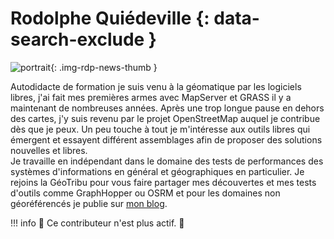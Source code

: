 # Rodolphe Quiédeville {: data-search-exclude }

![portrait](https://cdn.geotribu.fr/img/internal/contributeurs/rqui.jfif "portrait"){: .img-rdp-news-thumb }

Autodidacte de formation je suis venu à la géomatique par les logiciels libres, j'ai fait mes premières armes avec MapServer et GRASS il y a maintenant de nombreuses années. Après une trop longue pause en dehors des cartes, j'y suis revenu par le projet OpenStreetMap auquel je contribue dès que je peux. Un peu touche à tout je m'intéresse aux outils libres qui émergent et essayent différent assemblages afin de proposer des solutions nouvelles et libres.  
Je travaille en indépendant dans le domaine des tests de performances des systèmes d'informations en général et géographiques en particulier.
Je rejoins la GéoTribu pour vous faire partager mes découvertes et mes tests d'outils comme GraphHopper ou OSRM et pour les domaines non géoréférencés je publie sur [mon blog](http://blog.rodolphe.quiedeville.org/).

!!! info
    :moyai: Ce contributeur n'est plus actif. :wave:
